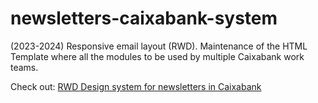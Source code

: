 # newsletters-caixabank-system

(2023-2024) Responsive email layout (RWD).
Maintenance of the HTML Template where all the modules to be used by multiple Caixabank work teams.

Check out: <a href="https://jmca79.github.io/newsletters-caixabank-system" target="_blank">RWD Design system for newsletters in Caixabank</a>
